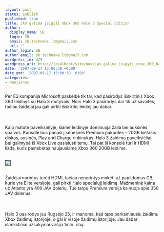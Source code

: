 ```yaml
---
layout: post
status: publish
published: true
title: JAV galima įsigyti Xbox 360 Halo 3 Special Edition
author:
  display_name: SB
  login: SB
  email: sb.technews.lt@gmail.com
  url: ''
author_login: SB
author_email: sb.technews.lt@gmail.com
wordpress_id: 429
wordpress_url: http://localhost/site/new/jav_galima_isigyti_xbox_360_halo_3_special_edition/
date: '2007-09-17 15:00:38 +0300'
date_gmt: '2007-09-17 15:00:38 +0300'
categories:
- Naujienos
---
```

<p>Per E3 kompanija Microsoft paskelbė tik tai, kad pasirodys išskirtinis Xbox 360 leidinys su Halo 3 motyvais. Nors Halo 3 pasirodys dar tik už savaitės, tačiau žaidėjai jau gali pirkti išskirtinį leidinį jau dabar.<br />
<br><br />
<br>Kaip matote paveikslėlyje, šiame leidinyje dominuoja žalia bei auksinės spalvos. Konsolė bus panaši į senesnes Premium pakuotes – 20GB kietasis diskas, ausinės, Play and Charge rinkinukas, Halo 3 žaidimo paveikslėliai, bei galimybė iš Xbox Live pasisiųsti temų. Tai pat ši konsolė turi ir HDMI lizdą, kuris pastebėtas naujausiame Xbox 360 20GB leidime.<br />
<br>
<div class="imgright"><img src="http://images.dailytech.com/nimage/5998_5324_halo3xbox.jpg" border="1"></div>
<p><br>Žaidėjai norintys turėti HDMI, tačiau nenorintys mokėti už papildomus GB, kurie yra Elite versijoje, gali pirkti Halo specialųjį leidimą. Mažmeninė kaina už Atlanto yra 400 JAV dolerių. Tuo tarpu Premium versija kainuoja apie 350 JAV dolerius.<br />
<br><br />
<br>Halo 3 pasirodys jau Rugsėjo 25, ir manoma, kad taps perkamiausiu žaidimu Xbox žaidimų istorijoje, o gal ir visoje žaidimų istorijoje. Jau dabar išankstiniai užsakymai viršija 1mln. ribą.<br />
<br></p>
